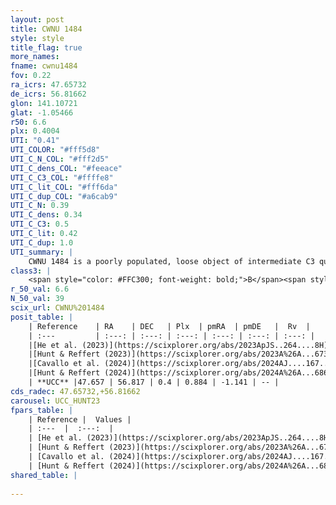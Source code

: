```yaml
---
layout: post
title: CWNU 1484
style: style
title_flag: true
more_names: 
fname: cwnu1484
fov: 0.22
ra_icrs: 47.65732
de_icrs: 56.81662
glon: 141.10721
glat: -1.05466
r50: 6.6
plx: 0.4004
UTI: "0.41"
UTI_COLOR: "#fff5d8"
UTI_C_N_COL: "#fff2d5"
UTI_C_dens_COL: "#feeace"
UTI_C_C3_COL: "#ffffe8"
UTI_C_lit_COL: "#fff6da"
UTI_C_dup_COL: "#a6cab9"
UTI_C_N: 0.39
UTI_C_dens: 0.34
UTI_C_C3: 0.5
UTI_C_lit: 0.42
UTI_C_dup: 1.0
UTI_summary: |
    CWNU 1484 is a poorly populated, loose object of intermediate C3 quality. It was recently reported in the literature.
class3: |
    <span style="color: #FFC300; font-weight: bold;">B</span><span style="color: #FFC300; font-weight: bold;">B</span>
r_50_val: 6.6
N_50_val: 39
scix_url: CWNU%201484
posit_table: |
    | Reference    | RA    | DEC   | Plx  | pmRA  | pmDE   |  Rv  |
    | :---         | :---: | :---: | :---: | :---: | :---: | :---: |
    |[He et al. (2023)](https://scixplorer.org/abs/2023ApJS..264....8H) | 47.561 | 56.8 | 0.409 | 0.92 | -1.203 | -- |
    |[Hunt & Reffert (2023)](https://scixplorer.org/abs/2023A%26A...673A.114H) | 47.767 | 56.892 | 0.399 | 0.869 | -1.131 | -- |
    |[Cavallo et al. (2024)](https://scixplorer.org/abs/2024AJ....167...12C) | 47.631 | 56.838 | 0.403 | -- | -- | -- |
    |[Hunt & Reffert (2024)](https://scixplorer.org/abs/2024A%26A...686A..42H) | 47.767 | 56.892 | 0.399 | 0.869 | -1.131 | -- |
    | **UCC** |47.657 | 56.817 | 0.4 | 0.884 | -1.141 | -- | 
cds_radec: 47.65732,+56.81662
carousel: UCC_HUNT23
fpars_table: |
    | Reference |  Values |
    | :---  |  :---:  |
    | [He et al. (2023)](https://scixplorer.org/abs/2023ApJS..264....8H) | `A0=4.65, m-M=12.2, logAge=6.7` |
    | [Hunt & Reffert (2023)](https://scixplorer.org/abs/2023A%26A...673A.114H) | `AV50=4.314, diffAV50=2.665, MOD50=11.851, logAge50=7.005` |
    | [Cavallo et al. (2024)](https://scixplorer.org/abs/2024AJ....167...12C) | `AV50=3.82, dMod50=11.77, logAge50=7.19, [Fe/H]50=0.59` |
    | [Hunt & Reffert (2024)](https://scixplorer.org/abs/2024A%26A...686A..42H) | `MassJ=370.494` |
shared_table: |
    
---
```

